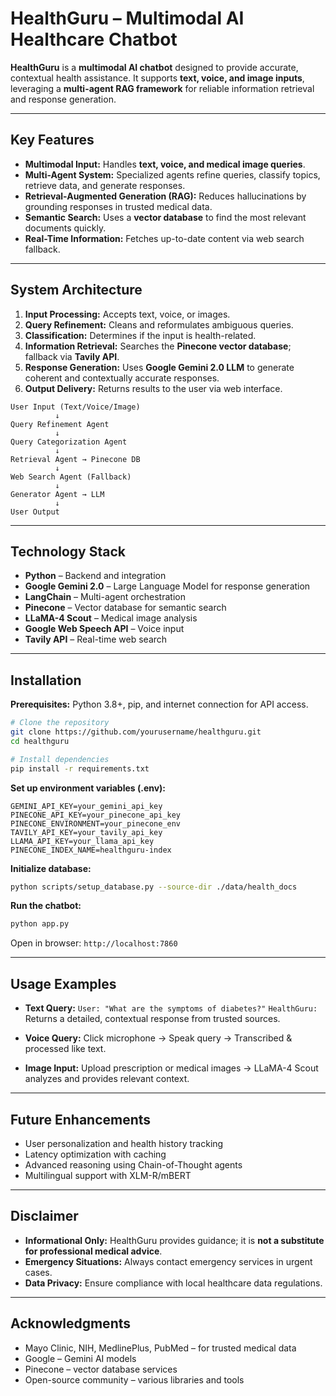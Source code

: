 # HealthGuru – Multimodal AI Healthcare Chatbot

**HealthGuru** is a **multimodal AI chatbot** designed to provide accurate, contextual health assistance. It supports **text, voice, and image inputs**, leveraging a **multi-agent RAG framework** for reliable information retrieval and response generation.

---

## **Key Features**

* **Multimodal Input:** Handles **text, voice, and medical image queries**.
* **Multi-Agent System:** Specialized agents refine queries, classify topics, retrieve data, and generate responses.
* **Retrieval-Augmented Generation (RAG):** Reduces hallucinations by grounding responses in trusted medical data.
* **Semantic Search:** Uses a **vector database** to find the most relevant documents quickly.
* **Real-Time Information:** Fetches up-to-date content via web search fallback.

---

## **System Architecture**

1. **Input Processing:** Accepts text, voice, or images.
2. **Query Refinement:** Cleans and reformulates ambiguous queries.
3. **Classification:** Determines if the input is health-related.
4. **Information Retrieval:** Searches the **Pinecone vector database**; fallback via **Tavily API**.
5. **Response Generation:** Uses **Google Gemini 2.0 LLM** to generate coherent and contextually accurate responses.
6. **Output Delivery:** Returns results to the user via web interface.

```
User Input (Text/Voice/Image)
          ↓
Query Refinement Agent
          ↓
Query Categorization Agent
          ↓
Retrieval Agent → Pinecone DB
          ↓
Web Search Agent (Fallback)
          ↓
Generator Agent → LLM
          ↓
User Output
```

---

## **Technology Stack**

* **Python** – Backend and integration
* **Google Gemini 2.0** – Large Language Model for response generation
* **LangChain** – Multi-agent orchestration
* **Pinecone** – Vector database for semantic search
* **LLaMA-4 Scout** – Medical image analysis
* **Google Web Speech API** – Voice input
* **Tavily API** – Real-time web search

---

## **Installation**

**Prerequisites:** Python 3.8+, pip, and internet connection for API access.

```bash
# Clone the repository
git clone https://github.com/yourusername/healthguru.git
cd healthguru

# Install dependencies
pip install -r requirements.txt
```

**Set up environment variables (.env):**

```env
GEMINI_API_KEY=your_gemini_api_key
PINECONE_API_KEY=your_pinecone_api_key
PINECONE_ENVIRONMENT=your_pinecone_env
TAVILY_API_KEY=your_tavily_api_key
LLAMA_API_KEY=your_llama_api_key
PINECONE_INDEX_NAME=healthguru-index
```

**Initialize database:**

```bash
python scripts/setup_database.py --source-dir ./data/health_docs
```

**Run the chatbot:**

```bash
python app.py
```

Open in browser: `http://localhost:7860`

---

## **Usage Examples**

* **Text Query:**
  `User: "What are the symptoms of diabetes?"`
  `HealthGuru:` Returns a detailed, contextual response from trusted sources.

* **Voice Query:**
  Click microphone → Speak query → Transcribed & processed like text.

* **Image Input:**
  Upload prescription or medical images → LLaMA-4 Scout analyzes and provides relevant context.

---

## **Future Enhancements**

* User personalization and health history tracking
* Latency optimization with caching
* Advanced reasoning using Chain-of-Thought agents
* Multilingual support with XLM-R/mBERT

---

## **Disclaimer**

* **Informational Only:** HealthGuru provides guidance; it is **not a substitute for professional medical advice**.
* **Emergency Situations:** Always contact emergency services in urgent cases.
* **Data Privacy:** Ensure compliance with local healthcare data regulations.

---

## **Acknowledgments**

* Mayo Clinic, NIH, MedlinePlus, PubMed – for trusted medical data
* Google – Gemini AI models
* Pinecone – vector database services
* Open-source community – various libraries and tools
